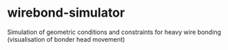 # wirebond-simulator
Simulation of geometric conditions and constraints for heavy wire bonding (visualisation of bonder head movement)
